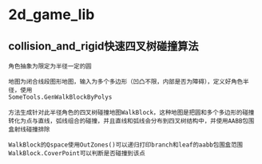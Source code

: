 # 2d_game_lib
## collision_and_rigid快速四叉树碰撞算法
    
    角色抽象为限定为半径一定的圆
    
    地图为闭合线段图形地图，输入为多个多边形（凹凸不限，内部是否为障碍），定义好角色半径，使用
    SomeTools.GenWalkBlockByPolys
    
    方法生成针对此半径角色的四叉树碰撞地图WalkBlock，这种地图是把圆和多个多边形的碰撞转化为点与直线，弧线组合的碰撞，并且直线和弧线会分布到四叉树结构中，并使用AABB包围盒射线碰撞排除
    
    WalkBlock的Qspace使用OutZones()可以递归打印branch和leaf的aabb包围盒范围
    WalkBlock.CoverPoint可以判断是否碰撞到该点

    
